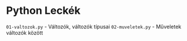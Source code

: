# Python Leckék

`01-valtozok.py` - Változók, változók típusai
`02-muveletek.py` - Műveletek változók között
